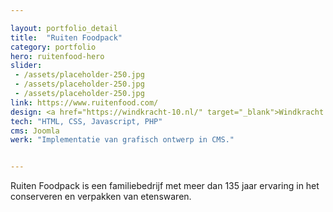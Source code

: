 ```yaml
---

layout: portfolio_detail
title:  "Ruiten Foodpack"
category: portfolio
hero: ruitenfood-hero
slider: 
 - /assets/placeholder-250.jpg
 - /assets/placeholder-250.jpg
 - /assets/placeholder-250.jpg
link: https://www.ruitenfood.com/
design: <a href="https://windkracht-10.nl/" target="_blank">Windkracht 10</a>
tech: "HTML, CSS, Javascript, PHP"
cms: Joomla
werk: "Implementatie van grafisch ontwerp in CMS."


---
```



Ruiten Foodpack is een familiebedrijf met meer dan 135 jaar ervaring in het conserveren en verpakken van etenswaren. 
